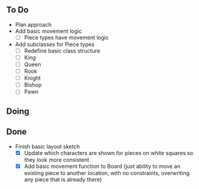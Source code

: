 ## To Do

- Plan approach
- Add basic movement logic
    * [ ] Piece types have movement logic
- Add subclasses for Piece types
    * [ ] Redefine basic class structure
    * [ ] King
    * [ ] Queen
    * [ ] Rook
    * [ ] Knight
    * [ ] Bishop
    * [ ] Pawn

## Doing


## Done

- Finish basic layout sketch
    * [x] Update which characters are shown for pieces on white squares so they look more consistent
    * [x] Add basic movement function to Board (just ability to move an existing piece to another location, with no constraints, overwriting any piece that is already there)

